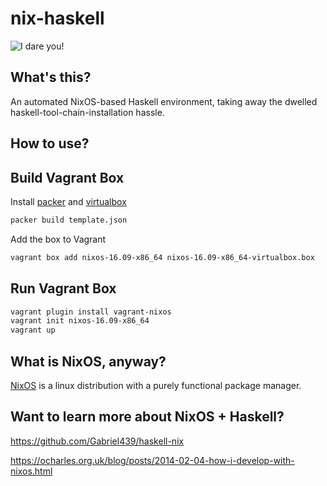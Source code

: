 # nix-haskell

![I dare you!](https://i.imgflip.com/1jvzp1.jpg)

What's this?
-----------
An automated NixOS-based Haskell environment, taking away the dwelled haskell-tool-chain-installation hassle.

How to use?
-----------

Build Vagrant Box
-------------------

Install [packer](http://packer.io) and [virtualbox](https://www.virtualbox.org)

```bash
packer build template.json
```

Add the box to Vagrant

```bash
vagrant box add nixos-16.09-x86_64 nixos-16.09-x86_64-virtualbox.box
```

Run Vagrant Box
----------------

```bash
vagrant plugin install vagrant-nixos
vagrant init nixos-16.09-x86_64
vagrant up
```

What is NixOS, anyway?
----------------------

[NixOS](http://nixos.org) is a linux distribution with a purely functional package manager.

Want to learn more about NixOS + Haskell?
-----------------------------------------
https://github.com/Gabriel439/haskell-nix

https://ocharles.org.uk/blog/posts/2014-02-04-how-i-develop-with-nixos.html
